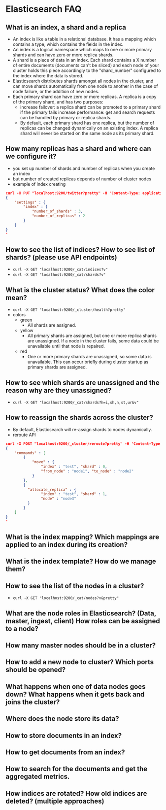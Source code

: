 # Elasticsearch FAQ

## What is an index, a shard and a replica

- An index is like a table in a relational database. It has a mapping which contains a type, which contains the fields in the index.
- An index is a logical namespace which maps to one or more primary shards and can have zero or more replica shards.
- A shard is a piece of data in an index. Each shard contains a X number of entire documents  (documents can't be sliced) and each node of your cluster holds this piece accordingly to the "shard_number" configured to the index where the data is stored.
- Elasticsearch distributes shards amongst all nodes in the cluster, and can move shards automatically from one node to another in the case of node failure, or the addition of new nodes.
- Each primary shard can have zero or more replicas. A replica is a copy of the primary shard, and has two purposes:
  - increase failover: a replica shard can be promoted to a primary shard if the primary fails
increase performance: get and search requests can be handled by primary or replica shards.
  - By default, each primary shard has one replica, but the number of replicas can be changed dynamically on an existing index. A replica shard will never be started on the same node as its primary shard.

## How many replicas has a shard and where can we configure it?

- you set up number of shards  and number of replicas when you create an index
- but number of created replicas depends of number of cluster nodes
- example of index creating

```json
curl -X PUT "localhost:9200/twitter?pretty" -H 'Content-Type: application/json' -d'
{
    "settings" : {
        "index" : {
            "number_of_shards" : 3,
            "number_of_replicas" : 2
        }
    }
}
'
```

## How to see the list of indices? How to see list of shards? (please use API endpoints)

- `curl -X GET "localhost:9200/_cat/indices?v"`
- `curl -X GET "localhost:9200/_cat/shards?v"`

## What is the cluster status? What does the color mean?

- `curl -X GET "localhost:9200/_cluster/health?pretty"`
- colors
  - green
    - All shards are assigned.
  - yellow
    - All primary shards are assigned, but one or more replica shards are unassigned. If a node in the cluster fails, some data could be unavailable until that node is repaired.
  - red
    - One or more primary shards are unassigned, so some data is unavailable. This can occur briefly during cluster startup as primary shards are assigned.

## How to see which shards are unassigned and the reason why are they unassigned?

- `curl -X GET "localhost:9200/_cat/shards?h=i,sh,n,st,ur&v"`

## How to reassign the shards across the cluster?

- By default, Elasticsearch will re-assign shards to nodes dynamically.
- reroute API

```json
curl -X POST "localhost:9200/_cluster/reroute?pretty" -H 'Content-Type: application/json' -d'
{
    "commands" : [
        {
            "move" : {
                "index" : "test", "shard" : 0,
                "from_node" : "node1", "to_node" : "node2"
            }
        },
        {
          "allocate_replica" : {
                "index" : "test", "shard" : 1,
                "node" : "node3"
          }
        }
    ]
}
'
```

## What is the index mapping? Which mappings are applied to an index during its creation?

## What is the index template? How do we manage them?

## How to see the list of the nodes in a cluster?

- `curl -X GET "localhost:9200/_cat/nodes?v&pretty"`

## What are the node roles in Elasticsearch? (Data, master, ingest, client) How roles can be assigned to a node?

## How many master nodes should be in a cluster?

## How to add a new node to cluster? Which ports should be opened?

## What happens when one of data nodes goes down? What happens when it gets back and joins the cluster?

## Where does the node store its data?

## How to store documents in an index?

## How to get documents from an index?

## How to search for the documents and get the aggregated metrics.

## How indices are rotated? How old indices are deleted? (multiple approaches)

